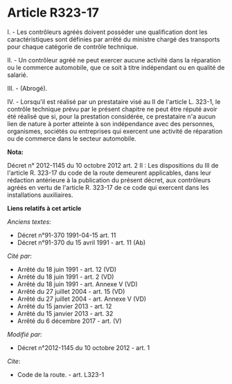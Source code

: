 # Article R323-17

I. - Les contrôleurs agréés doivent posséder une qualification dont les caractéristiques sont définies par arrêté du ministre
chargé des transports pour chaque catégorie de contrôle technique. 

II. - Un contrôleur agréé ne peut exercer aucune activité dans la réparation ou le commerce automobile, que ce soit à titre
indépendant ou en qualité de salarié. 

III. - (Abrogé).

IV. - Lorsqu'il est réalisé par un prestataire visé au II de l'article L. 323-1, le contrôle technique prévu par le présent
chapitre ne peut être réputé avoir été réalisé que si, pour la prestation considérée, ce prestataire n'a aucun lien de nature
à porter atteinte à son indépendance avec des personnes, organismes, sociétés ou entreprises qui exercent une activité de
réparation ou de commerce dans le secteur automobile.

**Nota:**

Décret n° 2012-1145 du 10 octobre 2012 art. 2 II : Les dispositions du III de l'article R. 323-17 du code de la route
demeurent applicables, dans leur rédaction antérieure à la publication du présent décret, aux contrôleurs agréés en vertu de
l'article R. 323-17 de ce code qui exercent dans les installations auxiliaires.

**Liens relatifs à cet article**

_Anciens textes_:

  - Décret n°91-370 1991-04-15 art. 11
  - Décret n°91-370 du 15 avril 1991 - art. 11 (Ab)

_Cité par_:

  - Arrêté du 18 juin 1991 - art. 12 (VD)
  - Arrêté du 18 juin 1991 - art. 2 (VD)
  - Arrêté du 18 juin 1991 - art. Annexe V (VD)
  - Arrêté du 27 juillet 2004 - art. 15 (VD)
  - Arrêté du 27 juillet 2004 - art. Annexe V (VD)
  - Arrêté du 15 janvier 2013 - art. 12
  - Arrêté du 15 janvier 2013 - art. 32
  - Arrêté du 6 décembre 2017 - art. (V)

_Modifié par_:

  - Décret n°2012-1145 du 10 octobre 2012 - art. 1

_Cite_:

  - Code de la route. - art. L323-1
